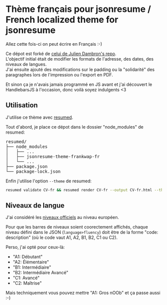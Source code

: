 # Thème français pour jsonresume / French localized theme for jsonresume

Allez cette fois-ci on peut écrire en Français :-)  

Ce dépot est forké de [celui de Julien Dambron's repo](https://github.com/jdambron/jsonresume-theme-jdambron-fr).  
L'objectif initial était de modifier les formats de l'adresse, des dates, des niveaux de langues.  
J'ai ensuite ajouté des modifications sur le padding ou la "solidarité" des paragraphes lors de l'impression ou l'export en PDF.  

Et sinon ça je n'avais jamais programmé en JS avant et j'ai découvert le HandlebarsJS à l'occasion, donc voilà soyez indulgents <3  

## Utilisation

J'utilise ce thème avec [resumed](https://github.com/rbardini/resumed).

Tout d'abord, je place ce dépot dans le dossier "node_modules" de resumed:
<pre>
resumed/
├── node_modules
│   ├── ...
│   ├── jsonresume-theme-frankwap-fr
│   └── ...
├── package.json
└── package-lock.json
</pre>

Enfin j'utilise l'option `--theme` de resumed:

```bash
resumed validate CV-fr && resumed render CV-fr --output CV-fr.html --theme jsonresume-theme-frankwap-fr 
```

## Niveaux de langue

J'ai considéré les [niveaux officiels](https://www.service-public.fr/particuliers/vosdroits/F34739) au niveau européen.

Pour que les barres de niveaux soient coorectement affichés, chaque niveau défini dans le JSON (`language>fluency`) doit être de la forme "code: description" (où le code vaut A1, A2, B1, B2, C1 ou C2).

Perso, j'ai opté pour ceux-là:  

- "A1: Débutant"  
- "A2: Élémentaire"  
- "B1: Intermédiaire"  
- "B2: Intermédiaire Avancé"  
- "C1: Avancé"  
- "C2: Maîtrise"  

Mais techniquement vous pouvez mettre "A1: Gros nOOb" et ça passe aussi :-)  
